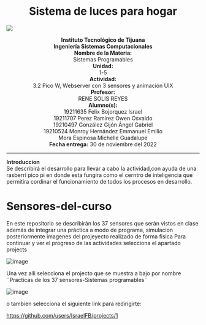 
<h1 align="center"> Sistema de luces para hogar </h1>
<img src="https://user-images.githubusercontent.com/104939556/202371898-a1a6f8b6-ccd4-4dcb-9d05-a50a8984845d.png">
<body>
<p align="center"> 
<b>Instituto Tecnológico de Tijuana </b><br><b>Ingeniería Sistemas Computacionales</b><br><b>Nombre de la Materia: </b><br>Sistemas Programables<br><b>Unidad:</b><br>1-5 <br><b>Actividad:</b><br>3.2 Pico W, Webserver con 3 sensores y animación UIX<br><b>Profesor: </b><br>RENE SOLIS REYES<br><b>Alumno(s): </b><br>19211635 Felix Bojorquez Israel <br> 19211707 Perez Ramirez Owen Osvaldo <br> 19210497 González Gijón Ángel Gabriel <br> 19210524 Monroy Hernández Emmanuel Emilio <br> Mora Espinosa Michelle Guadalupe <br> <b>Fecha entrega:</b>  30 de noviembre del 2022
</p>
</body>
<hr>
<b>Introduccion</b><br>
Se describirá el desarrollo para llevar a cabo la actividad,con ayuda de una rasberri pico pi en donde esta fungira como el cerntro de inteligencia que permitira cordinar el funcionamiento de todos los procesos en desarrollo.

# Sensores-del-curso
En este repositorio se describirán los 37 sensores que serán vistos en clase además de integrar una práctica a modo de programa, simulacion posteriormente imagenes del projeyecto  realizado de forma fisica
Para continuar y ver el progreso de las actividades selecciona el apartado projects


![image](https://user-images.githubusercontent.com/104939556/194956349-614ec475-d0d5-4e47-b687-07f0617fb1cb.png)


Una vez alli selecciona el projecto que se muestra a bajo por nombre ¨Practicas de los 37 sensores-Sistemas programables¨


![image](https://user-images.githubusercontent.com/104939556/194956521-6b87b7a2-2cb7-4339-879b-25e8f9f5f0a8.png)


 o tambien selecciona el siguiente link para redirigirte:
 
 
 https://github.com/users/IsraelFB/projects/1
 
